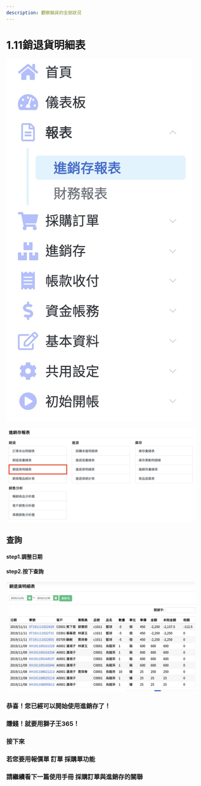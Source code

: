 ```yaml
---
description: 觀察銷貨的全部狀況
---
```


# 1.11銷退貨明細表

![](../.gitbook/assets/jie-tu-20191130-shang-wu-3.20.35.jpg)

![](../.gitbook/assets/jie-tu-20191130-shang-wu-3.21.41.jpg)

## 查詢

#### step1.調整日期

#### step2.按下查詢

![](../.gitbook/assets/jie-tu-20191130-shang-wu-3.23.38.jpg)

###  恭喜！您已經可以開始使用進銷存了！

### 賺錢！就要用獅子王365！

### 接下來

### 若您要用報價單 訂單 採購單功能 

### 請繼續看下一篇使用手冊 採購訂單與進銷存的關聯


